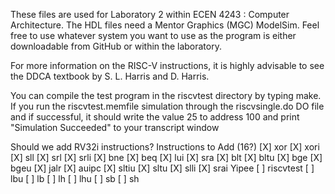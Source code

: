 These files are used for Laboratory 2 within ECEN 4243 : Computer
Architecture.  The HDL files need a Mentor Graphics (MGC) ModelSim.
Feel free to use whatever system you want to use as the program is
either downloadable from GitHub or within the laboratory. 

For more information on the RISC-V instructions, it is highly advisable
to see the DDCA textbook by S. L. Harris and D. Harris.  

You can compile the test program in the riscvtest directory by typing
make.  If you run the riscvtest.memfile simulation through the
riscvsingle.do DO file and if successful, it should write the value 25
to address 100 and print "Simulation Succeeded" to your transcript window


Should we add RV32i instructions?
Instructions to Add (16?)
[X] xor
[X] xori
[X] sll
[X] srl
[X] srli
[X] bne 
[X] beq
[X] lui 
[X] sra 
[X] blt
[X] bltu 
[X] bge 
[X] bgeu
[X] jalr 
[X] auipc 
[X] sltiu 
[X] sltu
[X] slli
[X] srai 
Yipee
[ ] riscvtest
[ ] lbu 
[ ] lb 
[ ] lh 
[ ] lhu 
[ ] sb
[ ] sh


